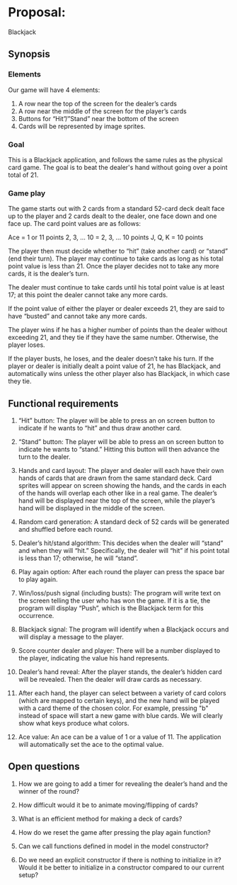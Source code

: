 # Proposal:
Blackjack

## Synopsis

### Elements

Our game will have 4 elements:

1. A row near the top of the screen for the dealer’s cards
2. A row near the middle of the screen for the player’s cards
3. Buttons for “Hit”/”Stand” near the bottom of the screen
4. Cards will be represented by image sprites.

### Goal

This is a Blackjack application, and follows the same rules as the physical card
game. The goal is to beat the dealer's hand without going over a point total of
21. 

### Game play

The game starts out with 2 cards from a standard 52-card deck dealt face up to
the player and 2 cards dealt to the dealer, one face down and one face up. The
card point values are as follows:

Ace = 1 or 11 points
2, 3, … 10 = 2, 3, … 10 points
J, Q, K = 10 points

The player then must decide whether to “hit” (take another card) or “stand”
(end their turn). The player may continue to take cards as long as his total
point value is less than 21. Once the player decides not to take any more cards,
it is the dealer’s turn.

The dealer must continue to take cards until his total point value is at least
17; at this point the dealer cannot take any more cards.

If the point value of either the player or dealer exceeds 21, they are
said to have “busted” and cannot take any more cards.

The player wins if he has a higher number of points than the dealer without
exceeding 21, and they tie if they have the same number. Otherwise, the player
loses.

If the player busts, he loses, and the dealer doesn’t take his turn. If the
player or dealer is initially dealt a point value of 21, he has Blackjack, and
automatically wins unless the other player also has Blackjack, in which case
they tie. 


## Functional requirements

1. “Hit” button: The player will be able to press an on screen button to
indicate if he wants to “hit” and thus draw another card. 

2. “Stand” button: The player will be able to press an on screen button to
indicate he wants to “stand.” Hitting this button will then advance the turn to
the dealer. 

3. Hands and card layout: The player and dealer will each have their own
hands of cards that are drawn from the same standard deck. Card sprites will
appear on screen showing the hands, and the cards in each of the hands will
overlap each other like in a real game. The dealer’s hand will be displayed near
the top of the screen, while the player’s hand will be displayed in the middle
of the screen.

4. Random card generation: A standard deck of 52 cards will be generated and
shuffled before each round.

5. Dealer’s hit/stand algorithm: This decides when the dealer will “stand” and
when they will “hit.” Specifically, the dealer will “hit” if his point total is
less than 17; otherwise, he will “stand”.

6. Play again option: After each round the player can press the space bar to
play again.

7. Win/loss/push signal (including busts): The program will write text on the
screen telling the user who has won the game. If it is a tie, the program will
display “Push”, which is the Blackjack term for this occurrence.

8. Blackjack signal: The program will identify when a Blackjack occurs and will
display a message to the player.

9. Score counter dealer and player: There will be a number displayed to the
player, indicating the value his hand represents.

10. Dealer’s hand reveal: After the player stands, the dealer’s hidden card will
be revealed. Then the dealer will draw cards as necessary.

11. After each hand, the player can select between a variety of card colors
(which are mapped to certain keys), and the new hand will be played with a card
theme of the chosen color. For example, pressing "b" instead of space will start
a new game with blue cards. We will clearly show what keys produce what colors.

12. Ace value: An ace can be a value of 1 or a value of 11. The application will
automatically set the ace to the optimal value.


## Open questions

1. How we are going to add a timer for revealing the dealer’s hand and the
winner of the round?

2. How difficult would it be to animate moving/flipping of cards?

3. What is an efficient method for making a deck of cards? 

4. How do we reset the game after pressing the play again function?

5. Can we call functions defined in model in the model constructor?

6. Do we need an explicit constructor if there is nothing to initialize in it?
Would it be better to initialize in a constructor compared to our current setup?

